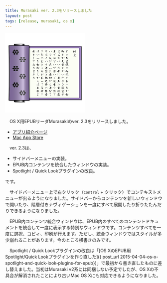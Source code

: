 ```yaml
---
title: Murasaki ver. 2.3をリリースしました
layout: post
tags: [release, murasaki, os x]
---
```

![](/blog/img/20150427/murasaki_icon.png)

　OS X用EPUBリーダMurasakiのver. 2.3をリリースしました。

- [アプリ紹介ページ](/mac/murasaki/)
- [Mac App Store](http://itunes.apple.com/jp/app/murasaki/id430300762?mt=12)

　ver. 2.3は、

- サイドバーメニューの実装。
- EPUB内コンテンツを統合したウィンドウの実装。
- Spotlight / Quick Lookプラグインの改良。

です。

　サイドバーメニュー上で右クリック（`Control` + クリック）でコンテキストメニューが出るようになりました。サイドバーからコンテンツを新しいウィンドウで開いたり、階層付きナヴィゲーションを一度にすべて展開したり折りたたんだりできるようになりました。

　EPUB内コンテンツ統合ウィンドウは、EPUB内のすべてのコンテントドキュメントを統合して一度に表示する特別なウィンドウです。コンテンツすべてを一度に選択、コピィ、印刷が行えます。ただし、統合ウィンドウではスタイルが多少崩れることがあります。今のところ横書きのみです。

　Spotlight / Quick Lookプラグインの改良は「[OS XのEPUB用Spotlight/Quick Lookプラグインを作り直した]({ post_url 2015-04-04-os-x-spotlight-and-quick-look-plugins-for-epub})」で最初から書き直したものに差し替えました。当初はMurasaki v2系には同梱しない予定でしたが、OS Xの不具合が解消されたことにより古いMac OS Xにも対応できるようになりました。
